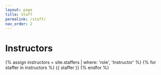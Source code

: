 ```yaml
---
layout: page
title: Staff
permalink: /staff/
nav_order: 2
---
```


# Instructors

{% assign instructors = site.staffers | where: 'role', 'Instructor' %}
{% for staffer in instructors %}
{{ staffer }}
{% endfor %}

<!-- # Teaching Assistants

{% assign teaching_assistants = site.staffers | where: 'role', 'Teaching Assistant' %}
{% assign num_teaching_assistants = teaching_assistants | size %}
{% if num_teaching_assistants != 0 %}

{% for staffer in teaching_assistants %}
{{ staffer }}
{% endfor %}
{% endif %}

# Course Assistants

{% assign course_assistants = site.staffers | where: 'role', 'Course Assistant' %}
{% assign num_course_assistants = course_assistants | size %}
{% if num_course_assistants != 0 %}

{% for staffer in course_assistants %}
{{ staffer }}
{% endfor %}
{% endif %} -->